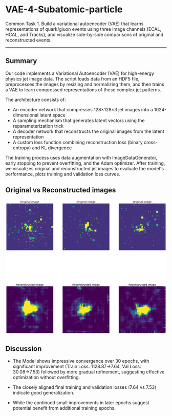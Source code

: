 # VAE-4-Subatomic-particle

Common Task 1. Build a variational autoencoder (VAE) that learns representations of quark/gluon events using three image channels (ECAL, HCAL, and Tracks), and visualize side-by-side comparisons of original and reconstructed events.

---

## Summary 

Our code implements a Variational Autoencoder (VAE) for high-energy physics jet image data. The script loads data from an HDF5 file, preprocesses the images by resizing and normalizing them, and then trains a VAE to learn compressed representations of these complex jet patterns.

The architecture consists of:

+ An encoder network that compresses 128×128×3 jet images into a 1024-dimensional latent space
+ A sampling mechanism that generates latent vectors using the reparameterization trick
+ A decoder network that reconstructs the original images from the latent representation
+ A custom loss function combining reconstruction loss (binary cross-entropy) and KL divergence

The training process uses data augmentation with ImageDataGenerator, early stopping to prevent overfitting, and the Adam optimizer. After training, we visualizes original and reconstructed jet images to evaluate the model's performance, plots training and validation loss curves.


## Original vs Reconstructed images

<img src="/assets/image1.png" />


## Discussion 

+ The Model shows impressive convergence over 30 epochs, with significant improvement (Train Loss: 1128.87→7.64, Val Loss: 30.08→7.53) followed by more gradual refinement, suggesting effective optimization without overfitting.

+ The closely aligned final training and validation losses (7.64 vs 7.53) indicate good generalization.

+ While the continued small improvements in later epochs suggest potential benefit from additional training epochs.
